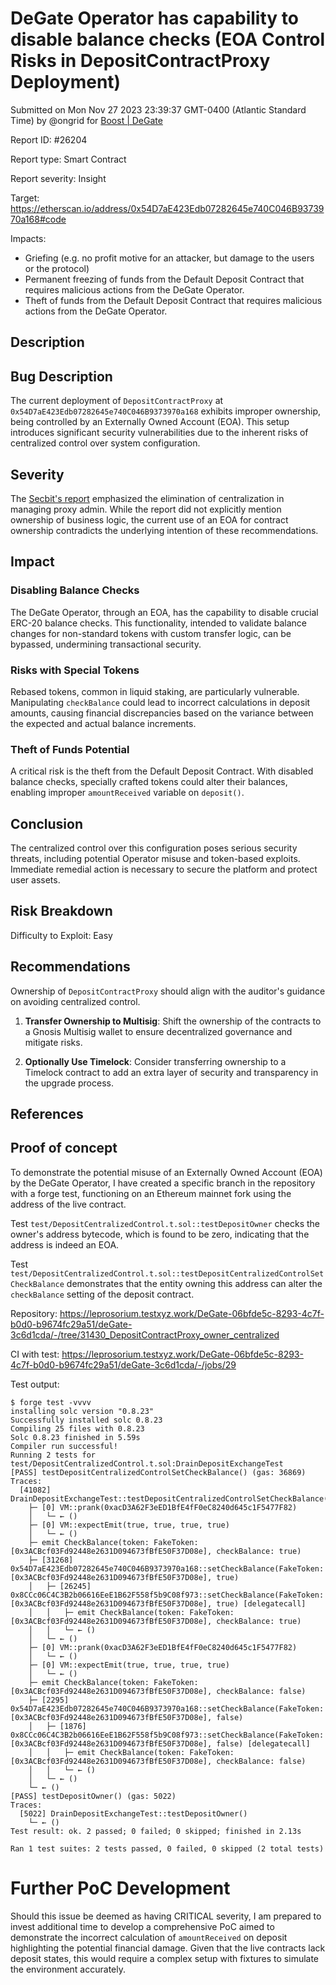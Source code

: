 
# DeGate Operator has capability to disable balance checks (EOA Control Risks in DepositContractProxy Deployment)

Submitted on Mon Nov 27 2023 23:39:37 GMT-0400 (Atlantic Standard Time) by @ongrid for [Boost | DeGate](https://immunefi.com/bounty/boosteddegatebugbounty/)

Report ID: #26204

Report type: Smart Contract

Report severity: Insight

Target: https://etherscan.io/address/0x54D7aE423Edb07282645e740C046B9373970a168#code

Impacts:
- Griefing (e.g. no profit motive for an attacker, but damage to the users or the protocol)
- Permanent freezing of funds from the Default Deposit Contract that requires malicious actions from the DeGate Operator.
- Theft of funds from the Default Deposit Contract that requires malicious actions from the DeGate Operator.

## Description
## Bug Description

The current deployment of `DepositContractProxy` at  `0x54D7aE423Edb07282645e740C046B9373970a168` exhibits improper ownership, being controlled by an Externally Owned Account (EOA). This setup introduces significant security vulnerabilities due to the inherent risks of centralized control over system configuration.

## Severity

The [Secbit's report](https://github.com/degatedev/protocols/commit/180138015197c886ec3c87efa8bf0031b653359f#commitcomment-132582143) emphasized the elimination of centralization in managing proxy admin. While the report did not explicitly mention ownership of business logic, the current use of an EOA for contract ownership contradicts the underlying intention of these recommendations.

## Impact

### Disabling Balance Checks

The DeGate Operator, through an EOA, has the capability to disable crucial ERC-20 balance checks. This functionality, intended to validate balance changes for non-standard tokens with custom transfer logic, can be bypassed, undermining transactional security.

### Risks with Special Tokens

Rebased tokens, common in liquid staking, are particularly vulnerable. Manipulating `checkBalance` could lead to incorrect calculations in deposit amounts, causing financial discrepancies based on the variance between the expected and actual balance increments.

### Theft of Funds Potential

A critical risk is the theft from the Default Deposit Contract. With disabled balance checks, specially crafted tokens could alter their balances, enabling improper `amountReceived` variable on `deposit()`. 

## Conclusion

The centralized control over this configuration poses serious security threats, including potential Operator misuse and token-based exploits. Immediate remedial action is necessary to secure the platform and protect user assets.

## Risk Breakdown

Difficulty to Exploit: Easy

## Recommendations

Ownership of `DepositContractProxy` should align with the auditor's guidance on avoiding centralized control. 

1. **Transfer Ownership to Multisig**: Shift the ownership of the contracts to a Gnosis Multisig wallet to ensure decentralized governance and mitigate risks.
   
2. **Optionally Use Timelock**: Consider transferring ownership to a Timelock contract to add an extra layer of security and transparency in the upgrade process.

## References

        
## Proof of concept
To demonstrate the potential misuse of an Externally Owned Account (EOA) by the DeGate Operator, I have created a specific branch in the repository with a forge test, functioning on an Ethereum mainnet fork using the address of the live contract.

Test `test/DepositCentralizedControl.t.sol::testDepositOwner` checks the owner's address bytecode, which is found to be zero, indicating that the address is indeed an EOA.

Test `test/DepositCentralizedControl.t.sol::testDepositCentralizedControlSetCheckBalance` demonstrates that the entity owning this address can alter the `checkBalance` setting of the deposit contract.

Repository: https://leprosorium.testxyz.work/DeGate-06bfde5c-8293-4c7f-b0d0-b9674fc29a51/deGate-3c6d1cda/-/tree/31430_DepositContractProxy_owner_centralized

CI with test: https://leprosorium.testxyz.work/DeGate-06bfde5c-8293-4c7f-b0d0-b9674fc29a51/deGate-3c6d1cda/-/jobs/29

Test output:

```
$ forge test -vvvv
installing solc version "0.8.23"
Successfully installed solc 0.8.23
Compiling 25 files with 0.8.23
Solc 0.8.23 finished in 5.59s
Compiler run successful!
Running 2 tests for test/DepositCentralizedControl.t.sol:DrainDepositExchangeTest
[PASS] testDepositCentralizedControlSetCheckBalance() (gas: 36869)
Traces:
  [41082] DrainDepositExchangeTest::testDepositCentralizedControlSetCheckBalance()
    ├─ [0] VM::prank(0xacD3A62F3eED1BfE4fF0eC8240d645c1F5477F82)
    │   └─ ← ()
    ├─ [0] VM::expectEmit(true, true, true, true)
    │   └─ ← ()
    ├─ emit CheckBalance(token: FakeToken: [0x3ACBcf03Fd92448e2631D094673fBfE50F37D08e], checkBalance: true)
    ├─ [31268] 0x54D7aE423Edb07282645e740C046B9373970a168::setCheckBalance(FakeToken: [0x3ACBcf03Fd92448e2631D094673fBfE50F37D08e], true)
    │   ├─ [26245] 0x8CCc06C4C3B2b06616EeE1B62F558f5b9C08f973::setCheckBalance(FakeToken: [0x3ACBcf03Fd92448e2631D094673fBfE50F37D08e], true) [delegatecall]
    │   │   ├─ emit CheckBalance(token: FakeToken: [0x3ACBcf03Fd92448e2631D094673fBfE50F37D08e], checkBalance: true)
    │   │   └─ ← ()
    │   └─ ← ()
    ├─ [0] VM::prank(0xacD3A62F3eED1BfE4fF0eC8240d645c1F5477F82)
    │   └─ ← ()
    ├─ [0] VM::expectEmit(true, true, true, true)
    │   └─ ← ()
    ├─ emit CheckBalance(token: FakeToken: [0x3ACBcf03Fd92448e2631D094673fBfE50F37D08e], checkBalance: false)
    ├─ [2295] 0x54D7aE423Edb07282645e740C046B9373970a168::setCheckBalance(FakeToken: [0x3ACBcf03Fd92448e2631D094673fBfE50F37D08e], false)
    │   ├─ [1876] 0x8CCc06C4C3B2b06616EeE1B62F558f5b9C08f973::setCheckBalance(FakeToken: [0x3ACBcf03Fd92448e2631D094673fBfE50F37D08e], false) [delegatecall]
    │   │   ├─ emit CheckBalance(token: FakeToken: [0x3ACBcf03Fd92448e2631D094673fBfE50F37D08e], checkBalance: false)
    │   │   └─ ← ()
    │   └─ ← ()
    └─ ← ()
[PASS] testDepositOwner() (gas: 5022)
Traces:
  [5022] DrainDepositExchangeTest::testDepositOwner()
    └─ ← ()
Test result: ok. 2 passed; 0 failed; 0 skipped; finished in 2.13s
 
Ran 1 test suites: 2 tests passed, 0 failed, 0 skipped (2 total tests)
```

# Further PoC Development

Should this issue be deemed as having CRITICAL severity, I am prepared to invest additional time to develop a comprehensive PoC aimed to demonstrate the incorrect calculation of `amountReceived` on deposit highlighting the potential financial damage. Given that the live contracts lack deposit states, this would require a complex setup with fixtures to simulate the environment accurately.